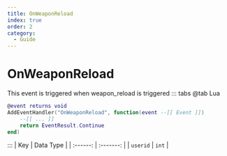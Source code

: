 ```yaml
---
title: OnWeaponReload
index: true
order: 2
category:
  - Guide
---
```


# OnWeaponReload
This event is triggered when weapon_reload is triggered
::: tabs
@tab Lua
```lua
@event returns void
AddEventHandler("OnWeaponReload", function(event --[[ Event ]])
    --[[ ... ]]
    return EventResult.Continue
end)
```

:::
|    Key   | Data Type |
| :------: | :-------: |
| `userid` |   `int`   |